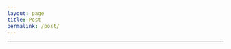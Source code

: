 ```yaml
---
layout: page
title: Post
permalink: /post/
---
```


---

<div id="editor">

</div>

<!--<link rel="stylesheet" href="/assets/codemirror/codemirror.css">
<script src="/assets/codemirror/codemirror.js"></script>
<link rel="stylesheet" href="/assets/toastui/dist/toastui-editor.css">
<script src="/assets/toastui/dist/toastui-editor.js"></script> -->
<script src="https://uicdn.toast.com/editor/latest/toastui-editor-all.min.js"></script>
<link rel="stylesheet" href="https://uicdn.toast.com/editor/latest/toastui-editor.min.css" />

<script>
    document.addEventListener("DOMContentLoaded", function() {
        const Editor = toastui.Editor;

        const editor = new Editor({
            el: document.querySelector("#editor"),
            height:"600px",
            initialEditType: "markdown",
            previewStyle: "vertical"
        });
    });
    
</script>


<!--
This is the base Jekyll theme. You can find out more info about customizing your Jekyll theme, as well as basic Jekyll usage documentation at [jekyllrb.com](https://jekyllrb.com/)

You can find the source code for Minima at GitHub:
[jekyll][jekyll-organization] /
[minima](https://github.com/jekyll/minima)

You can find the source code for Jekyll at GitHub:
[jekyll][jekyll-organization] /
[jekyll](https://github.com/jekyll/jekyll)


[jekyll-organization]: https://github.com/jekyll
-->